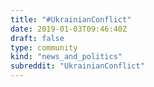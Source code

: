 ```yaml
---
title: "#UkrainianConflict"
date: 2019-01-03T09:46:40Z
draft: false
type: community
kind: "news_and_politics"
subreddit: "UkrainianConflict"
---
```

